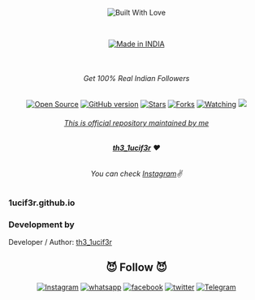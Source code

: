 <p align=center>
  <img title="Built With Love" src="https://forthebadge.com/images/badges/built-with-love.svg"></p>
  
  <br>
  
  <p align=center>
  <a href="https://www.instagram.com/bhikan_deshmukh"><img title="Made in INDIA" src="https://img.shields.io/badge/MADE%20IN-INDIA-SCRIPT?colorA=%23ff8100&colorB=%23017e40&colorC=%23ff0000&style=for-the-badge"></a>
  </p>

  <br>
  
  ###### <p align="center">Get 100% Real Indian Followers<p align="center">
<p align=center>
  <a href="https://www.instagram.com/th3_1ucif3r"><img title="Open Source" src="https://img.shields.io/badge/Open%20Source-%E2%99%A5-red" ></a>
  <a href="https://www.instagram.com/th3_1ucif3r"><img title="GitHub version" src="https://d25lcipzij17d.cloudfront.net/badge.svg?id=gh&type=6&v=1.0&x2=0" ></a>
  <a href="https://www.instagram.com/th3_1ucif3r"><img title="Stars" src="https://img.shields.io/github/stars/bhikandeshmukh/instarat?style=social" ></a>
  <a href="https://github.com/1ucif3r/network/members"><img title="Forks" src="https://img.shields.io/github/forks/bhikandeshmukh/instarat?color=red&style=flat-square"></a>
  <a href="https://github.com/1ucif3r"><img title="Watching" src="https://img.shields.io/github/watchers/bhikandeshmukh/instarat?label=Watchers&color=blue&style=flat-square"></a>
  <a href="#"><img src="https://badges.pufler.dev/visits/bhikandeshmukh/instarat">

###### <p align="center">*This is official repository maintained by me*
###### <p align="center"> *[**th3_1ucif3r**](https://www.instagram.com/th3_1ucif3r/) ❤️*
###### <p align="center"> *You can check [Instagram](https://www.instagram.com/th3_1ucif3r)✌*

  
  
  
  ### 1ucif3r.github.io
  
  
  
  
  
  ### Development by

Developer / Author: [th3_1ucif3r](https://www.instagram.com/th3_1ucif3r/)

### <h2 align="center">😈 Follow 😈 </h2>
<p align="center">
<a href="https://www.instagram.com/th3_1ucif3r/"><img title="Instagram" src="https://img.shields.io/badge/instagram-%23E4405F.svg?&style=for-the-badge&logo=instagram&logoColor=white"></a>
<a href="https://wa.me/916370174459"><img title="whatsapp" src="https://img.shields.io/badge/WHATSAPP-%2325D366.svg?&style=for-the-badge&logo=whatsapp&logoColor=white"></a>
<a href="https://www.facebook.com/profile.php?id=100008549411115"><img title="facebook" src="https://img.shields.io/badge/facebook-%231877F2.svg?&style=for-the-badge&logo=facebook&logoColor=white"></a>
<a href="https://www.twitter.com/Hritikkumbhar18/"><img title="twitter" src="https://img.shields.io/badge/twitter-%231DA1F2.svg?&style=for-the-badge&logo=twitter&logoColor=white"></a>
<a href="https://t.me/th3_1ucif3r"><img title="Telegram" src="https://img.shields.io/badge/Telegram-blue?style=for-the-badge&logo=Telegram"></a>
</p>
